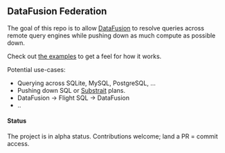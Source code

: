 ## DataFusion Federation

The goal of this repo is to allow [DataFusion](https://github.com/apache/arrow-datafusion) to resolve queries across remote query engines while pushing down as much compute as possible down.

Check out [the examples](./examples/) to get a feel for how it works.

Potential use-cases:

- Querying across SQLite, MySQL, PostgreSQL, ...
- Pushing down SQL or [Substrait](https://substrait.io/) plans.
- DataFusion -> Flight SQL -> DataFusion
- ..

#### Status

The project is in alpha status. Contributions welcome; land a PR = commit access.

